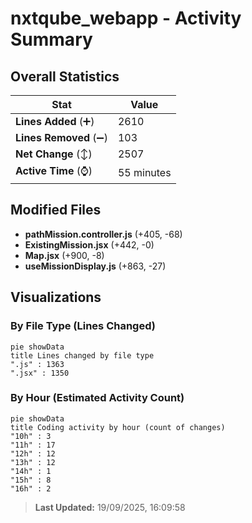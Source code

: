 # nxtqube_webapp - Activity Summary 

## Overall Statistics

| Stat                   | Value                                                             |
| ---------------------- | ----------------------------------------------------------------- |
| **Lines Added** (➕)   | 2610                                          |
| **Lines Removed** (➖) | 103                                        |
| **Net Change** (↕)    | 2507                |
| **Active Time** (⌚)   | 55 minutes |


## Modified Files
- **pathMission.controller.js** (+405, -68)
- **ExistingMission.jsx** (+442, -0)
- **Map.jsx** (+900, -8)
- **useMissionDisplay.js** (+863, -27)

## Visualizations

### By File Type (Lines Changed)

```mermaid
pie showData
title Lines changed by file type
".js" : 1363
".jsx" : 1350
```

### By Hour (Estimated Activity Count)

```mermaid
pie showData
title Coding activity by hour (count of changes)
"10h" : 3
"11h" : 17
"12h" : 12
"13h" : 12
"14h" : 1
"15h" : 8
"16h" : 2
```


> **Last Updated:** 19/09/2025, 16:09:58